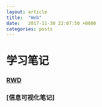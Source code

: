 ```yaml
---
layout: article
title:  "Web"
date:   2017-11-30 22:07:50 +0800
categories: posts  
---
```


# 学习笔记
### [RWD](https://jamieyin.github.io/posts/rwd/web%E5%AD%A6%E4%B9%A0%E7%AC%94%E8%AE%B0/)
### [信息可视化笔记]